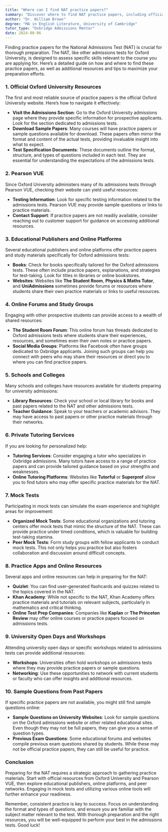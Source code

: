 ```yaml
---
title: "Where can I find NAT practice papers?"
summary: "Discover where to find NAT practice papers, including official resources from Oxford University, to enhance your exam preparation effectively."
author: "Dr. William Brown"
degree: "MA in English Literature, University of Cambridge"
tutor_type: "Oxbridge Admissions Mentor"
date: 2024-08-06
---
```


Finding practice papers for the National Admissions Test (NAT) is crucial for thorough preparation. The NAT, like other admissions tests for Oxford University, is designed to assess specific skills relevant to the course you are applying for. Here’s a detailed guide on how and where to find these practice papers, as well as additional resources and tips to maximize your preparation efforts.

### 1. **Official Oxford University Resources**

The first and most reliable source of practice papers is the official Oxford University website. Here’s how to navigate it effectively:

- **Visit the Admissions Section**: Go to the Oxford University admissions page where they provide specific information for prospective applicants. Look for the section dedicated to admissions tests.
- **Download Sample Papers**: Many courses will have practice papers or sample questions available for download. These papers often mirror the format and content of the actual tests, providing invaluable insight into what to expect.
- **Test Specification Documents**: These documents outline the format, structure, and types of questions included in each test. They are essential for understanding the expectations of the admissions tests.

### 2. **Pearson VUE**

Since Oxford University administers many of its admissions tests through Pearson VUE, checking their website can yield useful resources:

- **Testing Information**: Look for specific testing information related to the admissions tests. Pearson VUE may provide sample questions or links to practice materials.
- **Contact Support**: If practice papers are not readily available, consider reaching out to customer support for guidance on accessing additional resources.

### 3. **Educational Publishers and Online Platforms**

Several educational publishers and online platforms offer practice papers and study materials specifically for Oxford admissions tests:

- **Books**: Check for books specifically tailored for the Oxford admissions tests. These often include practice papers, explanations, and strategies for test-taking. Look for titles in libraries or online bookstores.
- **Websites**: Websites like **The Student Room**, **Physics & Maths Tutor**, and **UniAdmissions** sometimes provide forums or resources where students share their own practice materials or links to useful resources.

### 4. **Online Forums and Study Groups**

Engaging with other prospective students can provide access to a wealth of shared resources:

- **The Student Room Forum**: This online forum has threads dedicated to Oxford admissions tests where students share their experiences, resources, and sometimes even their own notes or practice papers.
- **Social Media Groups**: Platforms like Facebook often have groups dedicated to Oxbridge applicants. Joining such groups can help you connect with peers who may share their resources or direct you to where you can find practice papers.

### 5. **Schools and Colleges**

Many schools and colleges have resources available for students preparing for university admissions:

- **Library Resources**: Check your school or local library for books and past papers related to the NAT and other admissions tests.
- **Teacher Guidance**: Speak to your teachers or academic advisors. They may have access to past papers or other practice materials through their networks.

### 6. **Private Tutoring Services**

If you are looking for personalized help:

- **Tutoring Services**: Consider engaging a tutor who specializes in Oxbridge admissions. Many tutors have access to a range of practice papers and can provide tailored guidance based on your strengths and weaknesses.
- **Online Tutoring Platforms**: Websites like **Tutorful** or **Superprof** allow you to find tutors who may offer specific practice materials for the NAT.

### 7. **Mock Tests**

Participating in mock tests can simulate the exam experience and highlight areas for improvement:

- **Organized Mock Tests**: Some educational organizations and tutoring centers offer mock tests that mimic the structure of the NAT. These can provide practice under timed conditions, which is valuable for building test-taking stamina.
- **Peer Mock Tests**: Form study groups with fellow applicants to conduct mock tests. This not only helps you practice but also fosters collaboration and discussion around difficult concepts.

### 8. **Practice Apps and Online Resources**

Several apps and online resources can help in preparing for the NAT:

- **Quizlet**: You can find user-generated flashcards and quizzes related to the topics covered in the NAT.
- **Khan Academy**: While not specific to the NAT, Khan Academy offers practice materials and tutorials on relevant subjects, particularly in mathematics and critical thinking.
- **Online Test Prep Companies**: Companies like **Kaplan** or **The Princeton Review** may offer online courses or practice papers focused on admissions tests.

### 9. **University Open Days and Workshops**

Attending university open days or specific workshops related to admissions tests can provide additional resources:

- **Workshops**: Universities often hold workshops on admissions tests where they may provide practice papers or sample questions.
- **Networking**: Use these opportunities to network with current students or faculty who can offer insights and additional resources.

### 10. **Sample Questions from Past Papers**

If specific practice papers are not available, you might still find sample questions online:

- **Sample Questions on University Websites**: Look for sample questions on the Oxford admissions website or other related educational sites. Even though they may not be full papers, they can give you a sense of question types.
- **Previous Exam Questions**: Some educational forums and websites compile previous exam questions shared by students. While these may not be official practice papers, they can still be useful for practice.

### Conclusion

Preparing for the NAT requires a strategic approach to gathering practice materials. Start with official resources from Oxford University and Pearson VUE, then explore educational publishers, online platforms, and peer networks. Engaging in mock tests and utilizing various online tools will further enhance your readiness.

Remember, consistent practice is key to success. Focus on understanding the format and types of questions, and ensure you are familiar with the subject matter relevant to the test. With thorough preparation and the right resources, you will be well-equipped to perform your best in the admissions tests. Good luck!
    